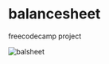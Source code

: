 # balancesheet
freecodecamp project

![balsheet](https://user-images.githubusercontent.com/46323883/220469117-f55bb755-7b77-48d4-8783-a011d5dca275.png)
